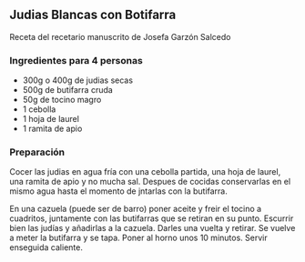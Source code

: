 ## Judias Blancas con Botifarra

Receta del recetario manuscrito de Josefa Garzón Salcedo

### Ingredientes para 4 personas

- 300g o 400g de judias secas
- 500g de butifarra cruda
- 50g de tocino magro
- 1 cebolla
- 1 hoja de laurel
- 1 ramita de apio

### Preparación

Cocer las judias en agua fría con una cebolla partida, una hoja de laurel, una ramita de apio y no mucha sal.
Despues de cocidas conservarlas en el mismo agua hasta el momento de jntarlas con la butifarra.

En una cazuela (puede ser de barro) poner aceite y freir el tocino a cuadritos,
juntamente con las butifarras que se retiran en su punto.
Escurrir bien las judías y añadirlas a la cazuela.
Darles una vuelta y retirar.
Se vuelve a meter la butifarra y se tapa.
Poner al horno unos 10 minutos.
Servir enseguida caliente.




